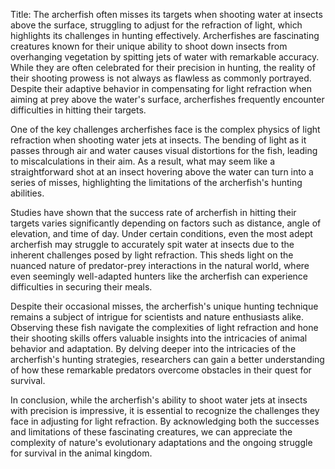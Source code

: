 Title: The archerfish often misses its targets when shooting water at insects above the surface, struggling to adjust for the refraction of light, which highlights its challenges in hunting effectively.
Archerfishes are fascinating creatures known for their unique ability to shoot down insects from overhanging vegetation by spitting jets of water with remarkable accuracy. While they are often celebrated for their precision in hunting, the reality of their shooting prowess is not always as flawless as commonly portrayed. Despite their adaptive behavior in compensating for light refraction when aiming at prey above the water's surface, archerfishes frequently encounter difficulties in hitting their targets.

One of the key challenges archerfishes face is the complex physics of light refraction when shooting water jets at insects. The bending of light as it passes through air and water causes visual distortions for the fish, leading to miscalculations in their aim. As a result, what may seem like a straightforward shot at an insect hovering above the water can turn into a series of misses, highlighting the limitations of the archerfish's hunting abilities.

Studies have shown that the success rate of archerfish in hitting their targets varies significantly depending on factors such as distance, angle of elevation, and time of day. Under certain conditions, even the most adept archerfish may struggle to accurately spit water at insects due to the inherent challenges posed by light refraction. This sheds light on the nuanced nature of predator-prey interactions in the natural world, where even seemingly well-adapted hunters like the archerfish can experience difficulties in securing their meals.

Despite their occasional misses, the archerfish's unique hunting technique remains a subject of intrigue for scientists and nature enthusiasts alike. Observing these fish navigate the complexities of light refraction and hone their shooting skills offers valuable insights into the intricacies of animal behavior and adaptation. By delving deeper into the intricacies of the archerfish's hunting strategies, researchers can gain a better understanding of how these remarkable predators overcome obstacles in their quest for survival.

In conclusion, while the archerfish's ability to shoot water jets at insects with precision is impressive, it is essential to recognize the challenges they face in adjusting for light refraction. By acknowledging both the successes and limitations of these fascinating creatures, we can appreciate the complexity of nature's evolutionary adaptations and the ongoing struggle for survival in the animal kingdom.